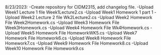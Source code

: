 8/23/2023: 
-Create repository for CIDM2315, add changelog file.
-Upload Week1 Lecture 1 file Week1Lecture2.cs
-Upload Week1 Homework 1 part 1
-Upload Week2 Lecture 2 file Wk2Lecture2.cs
-Upload Week2 Homework File Week2Homework.cs
-Upload Week3 Homework File Week3Homework.cs
-Upload Week4 Homework File Wk4Homework.cs
-Upload Week5 Homework File HomeworkWK5.cs
-Upload Week7 Homework File Homework6.cs
-Upload Week8 Homework File Homework7.cs
-Upload Week9 Homework File Homework8.cs
-Upload Week10 Homework File Homework9.cs
